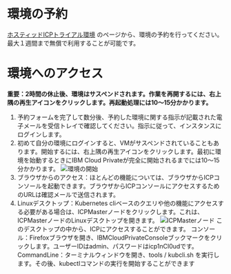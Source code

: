# 環境の予約
[ホスティッドICPトライアル環境](https://www.ibm.com/cloud/garage/tutorials/ibm-cloud-private-trial/ibm-cloud-private-hosted-trial)
のページから、環境の予約を行ってください。
最大１週間まで無償で利用することが可能です。

# 環境へのアクセス
**重要：2時間の休止後、環境はサスペンドされます。作業を再開するには、右上隅の再生アイコンをクリックします。再起動処理には10〜15分かかります。**

1. 予約フォームを完了して数分後、予約した環境に関する指示が記載された電子メールを受信トレイで確認してください。指示に従って、インスタンスにログインします。
1. 初めて自分の環境にログインすると、VMがサスペンドされていることもあります。開始するには、右上隅の再生アイコンをクリックします。最初に環境を始動するときにIBM Cloud Privateが完全に開始されるまでには10〜15分かかります。
![環境の開始](https://ibm-dte.mybluemix.net/images/tutorials/cloud-private-trial/startenv.png)
1. ブラウザからのアクセス：ほとんどの機能については、ブラウザからICPコンソールを起動できます。ブラウザからICPコンソールにアクセスするためのURLは確認メールで送信されます。
1. Linuxデスクトップ：Kubernetes 	cliベースのクエリや他の機能にアクセスする必要がある場合は、ICPMasterノードをクリックします。これは、ICPMasterノードのLinuxデスクトップを開きます。
![ICPMasterノード](https://ibm-dte.mybluemix.net/images/tutorials/cloud-private-trial/icpmaster.png)
このデスクトップの中から、ICPにアクセスすることができます。
コンソール：Firefoxブラウザを開き、IBMCloudPrivateConsoleブックマークをクリックします。ユーザーIDはadmin、パスワードはicp1nCl0udです。
CommandLine：ターミナルウィンドウを開き、tools / kubcli.sh <userid> <password>を実行します。その後、kubectlコマンドの実行を開始することができます
